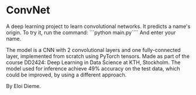 ConvNet
==============================

A deep learning project to learn convolutional networks. It predicts a name's origin. To try it, run the command:
```python main.py````
And enter your name.

The model is a CNN with 2 convolutional layers and one fully-connected layer, implemented from scratch using PyTorch tensors. Made as part of the course DD2424: Deep Learning in Data Science at KTH, Stockholm.
The model used for inference achieve 49% accuracy on the test data, which could be improved, by using a different approach.

By Eloi Dieme.

